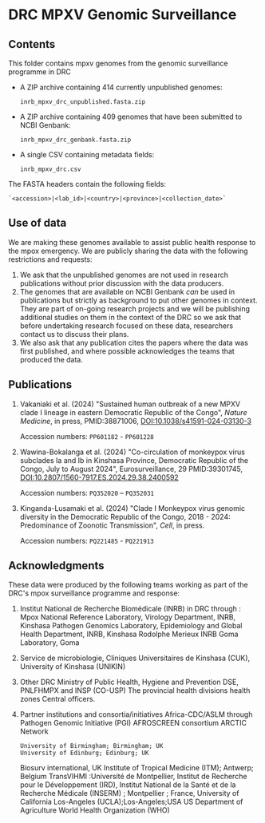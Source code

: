# DRC MPXV Genomic Surveillance

## Contents
This folder contains mpxv genomes from the genomic surveillance programme in DRC

- A ZIP archive containing 414 currently unpublished genomes:

    `inrb_mpxv_drc_unpublished.fasta.zip` 

- A ZIP archive containing 409 genomes that have been submitted to NCBI Genbank:

    `inrb_mpxv_drc_genbank.fasta.zip`

- A single CSV containing metadata fields:

    `inrb_mpxv_drc.csv`

The FASTA headers contain the following fields:

    `<accession>|<lab_id>|<country>|<province>|<collection_date>`

## Use of data
We are making these genomes available to assist public health response to the mpox emergency. We are publicly sharing the data with the following restrictions and requests:

1. We ask that the unpublished genomes are not used in research publications without prior discussion with the data producers.
2. The genomes that are available on NCBI Genbank _can_ be used in publications but strictly as background to put other genomes in context. They are part of on-going research projects and we will be publishing additional studies on them in the context of the DRC so we ask that before undertaking research focused on these data, researchers contact us to discuss their plans.
3. We also ask that any publication cites the papers where the data was first published, and where possible acknowledges the teams that produced the data.

## Publications

1. Vakaniaki et al. (2024) "Sustained human outbreak of a new MPXV clade I lineage in eastern Democratic Republic of the Congo", _Nature Medicine_, in press, PMID:38871006, [DOI:10.1038/s41591-024-03130-3](http://doi.org/10.1038/s41591-024-03130-3)

    Accession numbers: `PP601182` - `PP601228`

2. Wawina-Bokalanga et al. (2024) "Co-circulation of monkeypox virus subclades Ia and Ib in Kinshasa Province, Democratic Republic of the Congo, July to August 2024", Eurosurveillance, 29 PMID:39301745, [DOI:10.2807/1560-7917.ES.2024.29.38.2400592](http://doi.org/10.2807/1560-7917.ES.2024.29.38.2400592)

    Accession numbers: `PQ352020` – `PQ352031`

3. Kinganda-Lusamaki et al. (2024) "Clade I Monkeypox virus genomic diversity in the Democratic Republic of the Congo, 2018 - 2024: Predominance of Zoonotic Transmission", _Cell_, in press.
    
    Accession numbers: `PQ221485` - `PQ221913`

## Acknowledgments
These data were produced by the following teams working as part of the DRC's mpox surveillance programme and response:

1. Institut National de Recherche Biomédicale (INRB) in DRC through :
    Mpox National Reference Laboratory, Virology Department, INRB, Kinshasa
    Pathogen Genomics Laboratory, Epidemiology and Global Health Department, INRB, Kinshasa
    Rodolphe Merieux INRB Goma Laboratory, Goma
2. Service de microbiologie, Cliniques Universitaires de Kinshasa (CUK), University of Kinshasa (UNIKIN) 
3. Other DRC Ministry of Public Health, Hygiene and Prevention
    DSE, PNLFHMPX and INSP (CO-USP)
    The provincial health divisions
    health zones Central officers.
5. Partner institutions and consortia/initiatives
    Africa-CDC/ASLM through Pathogen Genomic Initiative (PGI)
    AFROSCREEN consortium
    ARCTIC Network
   
       University of Birmingham; Birmingham; UK
       University of Edinburg; Edinburg; UK

   Biosurv international, UK
    Institute of Tropical Medicine (ITM); Antwerp; Belgium
    TransVIHMI :Université de Montpellier, Institut de Recherche pour le Développement (IRD), Institut National de la Santé et de la Recherche Médicale (INSERM) ; Montpellier ; France,
    University of California Los-Angeles (UCLA);Los-Angeles;USA
    US Department of Agriculture
    World Health Organization (WHO)



